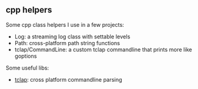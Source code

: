 cpp helpers
-----------

Some cpp class helpers I use in a few projects:

* Log: a streaming log class with settable levels
* Path: cross-platform path string functions
* tclap/CommandLine: a custom tclap commandline that prints more like goptions

Some useful libs:

* [tclap](http://tclap.sourceforge.net): cross platform commandline parsing

